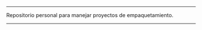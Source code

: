 ---------------------------------------------------------------

Repositorio personal para manejar proyectos de empaquetamiento.

---------------------------------------------------------------
